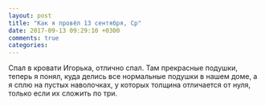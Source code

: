 ```yaml
---
layout: post
title: "Как я провёл 13 сентября, Ср"
date: 2017-09-13 09:29:10 +0300
comments: true
categories: 
---
```

Спал в кровати Игорька, отлично спал. Там прекрасные подушки, теперь я понял, куда делись все нормальные подушки в нашем доме, а я сплю на пустых наволочках, у которых толщина отличается от нуля, только если их сложить по три.
